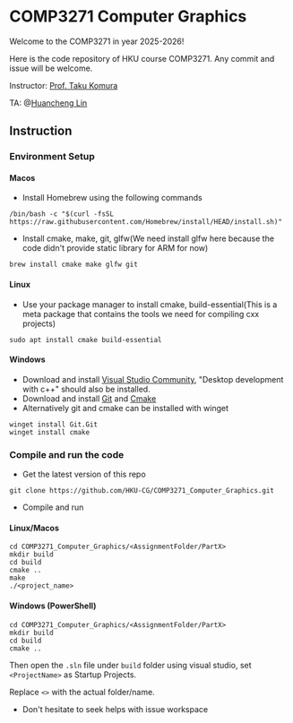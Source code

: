 # COMP3271 Computer Graphics

Welcome to the COMP3271 in year 2025-2026!

Here is the code repository of HKU course COMP3271. Any commit and issue will be welcome.

Instructor: [Prof. Taku Komura](https://www.cs.hku.hk/index.php/people/academic-staff/taku)

TA: @[Huancheng Lin](https://hku-cg.github.io/author/huancheng-lin/)

## Instruction

### Environment Setup

#### Macos
- Install Homebrew using the following commands
```shell
/bin/bash -c "$(curl -fsSL https://raw.githubusercontent.com/Homebrew/install/HEAD/install.sh)"
```

- Install cmake, make, git, glfw(We need install glfw here because the code didn't provide static library for ARM for now)
```shell
brew install cmake make glfw git
```
#### Linux

- Use your package manager to install cmake, build-essential(This is a meta package that contains the tools we need for compiling cxx projects)
```shell
sudo apt install cmake build-essential
```

#### Windows

- Download and install [Visual Studio Community](https://visualstudio.microsoft.com), "Desktop development with c++" should also be installed.
- Download and install [Git](https://git-scm.com) and [Cmake](https://cmake.org)
- Alternatively git and cmake can be installed with winget
```shell
winget install Git.Git
winget install cmake
```

### Compile and run the code

- Get the latest version of this repo
```shell
git clone https://github.com/HKU-CG/COMP3271_Computer_Graphics.git
```
- Compile and run
#### Linux/Macos
```shell
cd COMP3271_Computer_Graphics/<AssignmentFolder/PartX>
mkdir build
cd build
cmake ..
make
./<project_name>
```
#### Windows (PowerShell)
```shell
cd COMP3271_Computer_Graphics/<AssignmentFolder/PartX>
mkdir build
cd build
cmake ..
```
Then open the `.sln` file under `build` folder using visual studio, set `<ProjectName>` as Startup Projects.

Replace `<>` with the actual folder/name.
- Don't hesitate to seek helps with issue workspace

